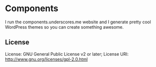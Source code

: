 # Components

I run the components.underscores.me website and I generate pretty cool WordPress themes so you can create something awesome.

## License
License: GNU General Public License v2 or later;
License URI: http://www.gnu.org/licenses/gpl-2.0.html